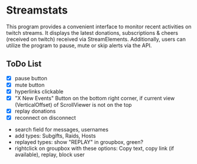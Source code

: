 
# Streamstats

This program provides a convenient interface to monitor recent activities on twitch streams. It displays the latest donations, subscriptions & cheers (received on twitch) received via StreamElements. Additionally, users can utilize the program to pause, mute or skip alerts via the API.


## ToDo List

- [X] pause button
- [X] mute button
- [X] hyperlinks clickable
- [X] "X New Events" Button on the bottom right corner, if current view (VerticalOffset) of ScrollViewer is not on the top
- [X] replay donations 
- [X] reconnect on disconnect
- search field for messages, usernames
- add types: Subgifts, Raids, Hosts
- replayed types: show "REPLAY" in groupbox, green?
- rightclick on groupbox with these options: Copy text, copy link (if available), replay, block user